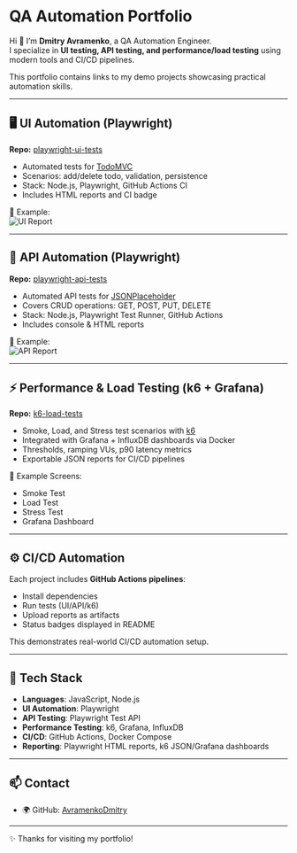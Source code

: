 # QA Automation Portfolio

Hi 👋 I’m **Dmitry Avramenko**, a QA Automation Engineer.  
I specialize in **UI testing, API testing, and performance/load testing** using modern tools and CI/CD pipelines.  

This portfolio contains links to my demo projects showcasing practical automation skills.

---

## 🖥 UI Automation (Playwright)

**Repo:** [playwright-ui-tests](https://github.com/AvramenkoDmitry/playwright-ui-tests)  

- Automated tests for [TodoMVC](https://demo.playwright.dev/todomvc/)  
- Scenarios: add/delete todo, validation, persistence  
- Stack: Node.js, Playwright, GitHub Actions CI  
- Includes HTML reports and CI badge  

📸 Example:  
![UI Report](https://github.com/AvramenkoDmitry/playwright-ui-tests/blob/main/docs/screenshot-report.png)

---

## 🔌 API Automation (Playwright)

**Repo:** [playwright-api-tests](https://github.com/AvramenkoDmitry/playwright-api-tests)  

- Automated API tests for [JSONPlaceholder](https://jsonplaceholder.typicode.com)  
- Covers CRUD operations: GET, POST, PUT, DELETE  
- Stack: Node.js, Playwright Test Runner, GitHub Actions  
- Includes console & HTML reports  

📸 Example:  
![API Report](https://github.com/AvramenkoDmitry/playwright-api-tests/blob/main/docs/screenshot-report.png)

---

## ⚡ Performance & Load Testing (k6 + Grafana)

**Repo:** [k6-load-tests](https://github.com/AvramenkoDmitry/k6-load-tests)  

- Smoke, Load, and Stress test scenarios with [k6](https://k6.io/)  
- Integrated with Grafana + InfluxDB dashboards via Docker  
- Thresholds, ramping VUs, p90 latency metrics  
- Exportable JSON reports for CI/CD pipelines  

📸 Example Screens:  
- Smoke Test  
- Load Test  
- Stress Test  
- Grafana Dashboard  

---

## ⚙️ CI/CD Automation

Each project includes **GitHub Actions pipelines**:  

- Install dependencies  
- Run tests (UI/API/k6)  
- Upload reports as artifacts  
- Status badges displayed in README  

This demonstrates real-world CI/CD automation setup.

---

## 🚀 Tech Stack

- **Languages**: JavaScript, Node.js  
- **UI Automation**: Playwright  
- **API Testing**: Playwright Test API  
- **Performance Testing**: k6, Grafana, InfluxDB  
- **CI/CD**: GitHub Actions, Docker Compose  
- **Reporting**: Playwright HTML reports, k6 JSON/Grafana dashboards  

---

## 📫 Contact

- 🌍 GitHub: [AvramenkoDmitry](https://github.com/AvramenkoDmitry)  
 

---
✨ Thanks for visiting my portfolio!
